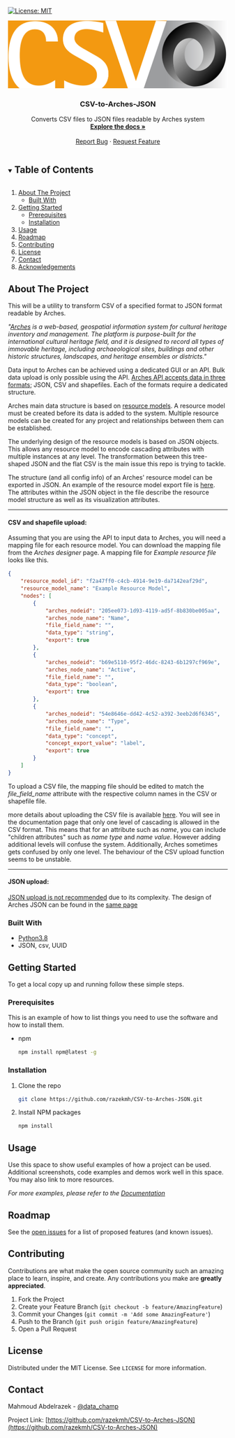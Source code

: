 <!--
*** Thanks for checking out the Best-README-Template. If you have a suggestion
*** that would make this better, please fork the repo and create a pull request
*** or simply open an issue with the tag "enhancement".
*** Thanks again! Now go create something AMAZING! :D
***
***
***
*** To avoid retyping too much info. Do a search and replace for the following:
*** razekmh, CSV-to-Arches-JSON, data_champ, email, project_title, project_description
-->



<!-- PROJECT SHIELDS -->
<!--
*** I'm using markdown "reference style" links for readability.
*** Reference links are enclosed in brackets [ ] instead of parentheses ( ).
*** See the bottom of this document for the declaration of the reference variables
*** for contributors-url, forks-url, etc. This is an optional, concise syntax you may use.
*** https://www.markdownguide.org/basic-syntax/#reference-style-links
-->

[![License: MIT](https://img.shields.io/badge/License-MIT-brightgreen.svg)](https://opensource.org/licenses/MIT)

<!-- PROJECT LOGO -->
<p align="center">
  <a href="https://github.com/razekmh/CSV-to-Arches-JSON">
    <img src="images/logo.png" alt="Logo" width="%80" height="%80">
  </a>

  <h3 align="center">CSV-to-Arches-JSON</h3>

  <p align="center">
    Converts CSV files to JSON files readable by Arches system
    <br />
    <a href="https://github.com/razekmh/CSV-to-Arches-JSON"><strong>Explore the docs »</strong></a>
    <br />
    <br />
    <a href="https://github.com/razekmh/CSV-to-Arches-JSON/issues">Report Bug</a>
    ·
    <a href="https://github.com/razekmh/CSV-to-Arches-JSON/issues">Request Feature</a>
  </p>
</p>



<!-- TABLE OF CONTENTS -->
<details open="open">
  <summary><h2 style="display: inline-block">Table of Contents</h2></summary>
  <ol>
    <li>
      <a href="#about-the-project">About The Project</a>
      <ul>
        <li><a href="#built-with">Built With</a></li>
      </ul>
    </li>
    <li>
      <a href="#getting-started">Getting Started</a>
      <ul>
        <li><a href="#prerequisites">Prerequisites</a></li>
        <li><a href="#installation">Installation</a></li>
      </ul>
    </li>
    <li><a href="#usage">Usage</a></li>
    <li><a href="#roadmap">Roadmap</a></li>
    <li><a href="#contributing">Contributing</a></li>
    <li><a href="#license">License</a></li>
    <li><a href="#contact">Contact</a></li>
    <li><a href="#acknowledgements">Acknowledgements</a></li>
  </ol>
</details>



<!-- ABOUT THE PROJECT -->
## About The Project
This will be a utility to transform CSV of a specified format to JSON format readable by Arches.

_"[Arches](https://arches.readthedocs.io/en/latest/) is a web-based, geospatial information system for cultural heritage inventory and management. The platform is purpose-built for the international cultural heritage field, and it is designed to record all types of immovable heritage, including archaeological sites, buildings and other historic structures, landscapes, and heritage ensembles or districts."_

Data input to Arches can be achieved using a dedicated GUI or an API. Bulk data upload is only possible using the API. [Arches API accepts data in three formats](https://arches.readthedocs.io/en/latest/import-export/); JSON, CSV and shapefiles. Each of the formats require a dedicated structure. 

Arches main data structure is based on [resource models](https://arches.readthedocs.io/en/latest/data-model/#resource-model-overview). A resource model must be created before its data is added to the system. Multiple resource models can be created for any project and relationships between them can be established. 

The underlying design of the resource models is based on JSON objects. This allows any resource model to encode cascading attributes with multiple instances at any level. The transformation between this tree-shaped JSON and the flat CSV is the main issue this repo is trying to tackle.   

The structure (and all config info) of an Arches' resource model can be exported in JSON. An example of the resource model export file is [here](https://github.com/razekmh/CSV-to-Arches-JSON/blob/main/Activity%20Resource%20Model.json). The attributes within the JSON object in the file describe the resource model structure as well as its visualization attributes.  

---
#### CSV and shapefile upload: 
Assuming that you are using the API to input data to Arches, you will need a mapping file for each resource model. You can download the mapping file from the _Arches designer_ page. A mapping file for _Example resource file_ looks like this.
```JSON
{
    "resource_model_id": "f2a47ff0-c4cb-4914-9e19-da7142eaf29d",
    "resource_model_name": "Example Resource Model",
    "nodes": [
        {
            "arches_nodeid": "205ee073-1d93-4119-ad5f-8b830be005aa",
            "arches_node_name": "Name",
            "file_field_name": "",
            "data_type": "string",
            "export": true
        },
        {
            "arches_nodeid": "b69e5110-95f2-46dc-8243-6b1297cf969e",
            "arches_node_name": "Active",
            "file_field_name": "",
            "data_type": "boolean",
            "export": true
        },
        {
            "arches_nodeid": "54e8646e-dd42-4c52-a392-3eeb2d6f6345",
            "arches_node_name": "Type",
            "file_field_name": "",
            "data_type": "concept",
            "concept_export_value": "label",
            "export": true
        }
    ]
}
```
To upload a CSV file, the mapping file should be edited to match the _file_field_name_ attribute with the respective column names in the CSV or shapefile file. 

more details about uploading the CSV file is available [here](https://arches.readthedocs.io/en/latest/import-export/#csv-file-requirements). You will see in the documentation page that only one level of cascading is allowed in the CSV format. This means that for an attribute such as _name_, you can include "children attributes" such as _name type_ and _name value_. However adding additional levels will confuse the system. Additionally, Arches sometimes gets confused by only one level. The behaviour of the CSV upload function seems to be unstable. 

---
#### JSON upload:
[JSON upload is not recommended](https://arches.readthedocs.io/en/latest/import-export/#json-import) due to its complexity. The design of Arches JSON can be found in the [same page](https://arches.readthedocs.io/en/latest/import-export/#json-import)

### Built With

* [Python3.8](https://www.python.org/downloads/release/python-380/)
* JSON, csv, UUID

<!-- GETTING STARTED -->
## Getting Started

To get a local copy up and running follow these simple steps.

### Prerequisites

This is an example of how to list things you need to use the software and how to install them.
* npm
  ```sh
  npm install npm@latest -g
  ```

### Installation

1. Clone the repo
   ```sh
   git clone https://github.com/razekmh/CSV-to-Arches-JSON.git
   ```
2. Install NPM packages
   ```sh
   npm install
   ```



<!-- USAGE EXAMPLES -->
## Usage

Use this space to show useful examples of how a project can be used. Additional screenshots, code examples and demos work well in this space. You may also link to more resources.

_For more examples, please refer to the [Documentation](https://example.com)_



<!-- ROADMAP -->
## Roadmap

See the [open issues](https://github.com/razekmh/CSV-to-Arches-JSON/issues) for a list of proposed features (and known issues).



<!-- CONTRIBUTING -->
## Contributing

Contributions are what make the open source community such an amazing place to learn, inspire, and create. Any contributions you make are **greatly appreciated**.

1. Fork the Project
2. Create your Feature Branch (`git checkout -b feature/AmazingFeature`)
3. Commit your Changes (`git commit -m 'Add some AmazingFeature'`)
4. Push to the Branch (`git push origin feature/AmazingFeature`)
5. Open a Pull Request



<!-- LICENSE -->
## License

Distributed under the MIT License. See `LICENSE` for more information.



<!-- CONTACT -->
## Contact

Mahmoud Abdelrazek - [@data_champ](https://twitter.com/data_champ)

Project Link: [https://github.com/razekmh/CSV-to-Arches-JSON](https://github.com/razekmh/CSV-to-Arches-JSON)



<!-- ACKNOWLEDGEMENTS -->
<!-- ## Acknowledgements
* []()
* []()
* []()
-->




<!-- MARKDOWN LINKS & IMAGES -->
<!-- https://www.markdownguide.org/basic-syntax/#reference-style-links -->
[contributors-shield]: https://img.shields.io/github/contributors/razekmh/repo.svg?style=for-the-badge
[contributors-url]: https://github.com/razekmh/CSV-to-Arches-JSON/graphs/contributors
[forks-shield]: https://img.shields.io/github/forks/razekmh/repo.svg?style=for-the-badge
[forks-url]: https://github.com/razekmh/CSV-to-Arches-JSON/network/members
[stars-shield]: https://img.shields.io/github/stars/razekmh/repo.svg?style=for-the-badge
[stars-url]: https://github.com/razekmh/CSV-to-Arches-JSON/stargazers
[issues-shield]: https://img.shields.io/github/issues/razekmh/repo.svg?style=for-the-badge
[issues-url]: https://github.com/razekmh/CSV-to-Arches-JSON/issues
[license-shield]: https://img.shields.io/github/license/razekmh/repo.svg?style=for-the-badge
[license-url]: https://github.com/razekmh/CSV-to-Arches-JSON/blob/master/LICENSE.txt
[linkedin-shield]: https://img.shields.io/badge/-LinkedIn-black.svg?style=for-the-badge&logo=linkedin&colorB=555
[linkedin-url]: https://linkedin.com/in/razekmh
